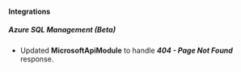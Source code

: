 
#### Integrations
##### Azure SQL Management (Beta)
- Updated **MicrosoftApiModule** to handle ***404 - Page Not Found*** response.
